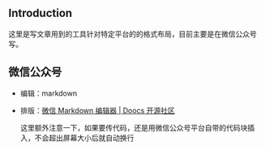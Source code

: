 ## Introduction

这里是写文章用到的工具针对特定平台的的格式布局，目前主要是在微信公众号写。



## 微信公众号

- 编辑：markdown

- 排版：[微信 Markdown 编辑器 | Doocs 开源社区](https://md.openwrite.cn/)

    这里额外注意一下，如果要传代码，还是用微信公众号平台自带的代码块插入，不会超出屏幕大小后就自动换行


